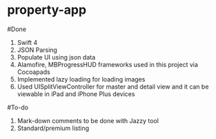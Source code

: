 # property-app

#Done
1. Swift 4
2. JSON Parsing
3. Populate UI using json data
4. Alamofire, MBProgressHUD frameworks used in this project via Cocoapads
5. Implemented lazy loading for loading images
6. Used UISplitViewController for master and detail view and it can be viewable in iPad and iPhone Plus devices


#To-do
1. Mark-down comments to be done with Jazzy tool
2. Standard/premium listing

